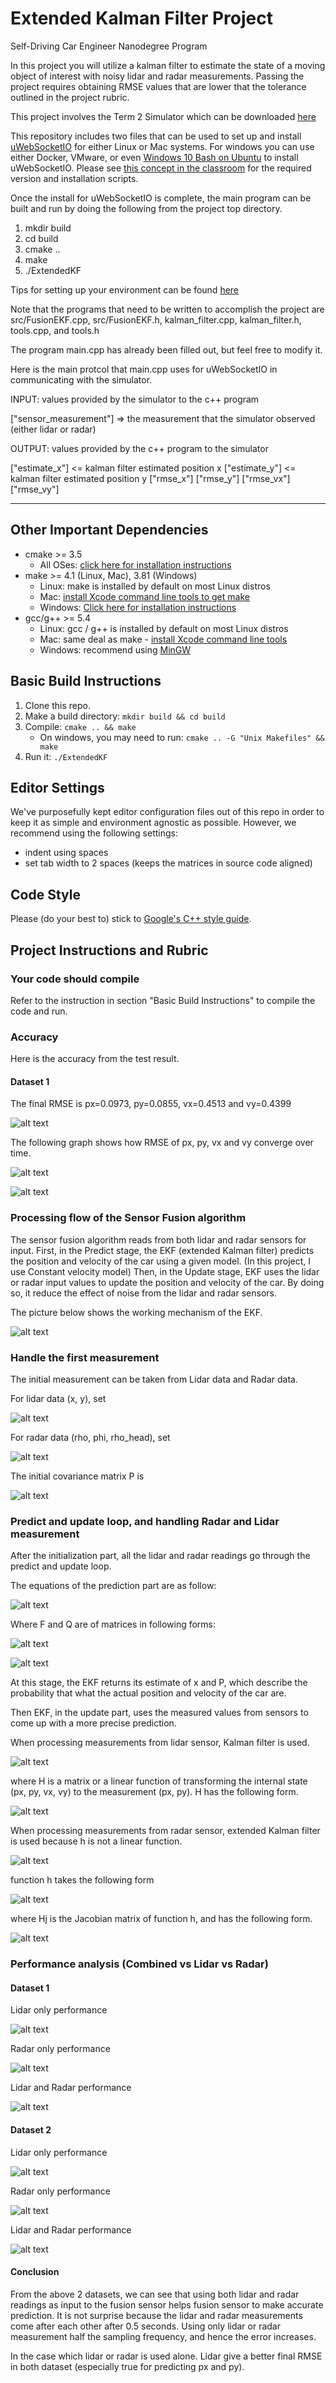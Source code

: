 [//]: # (Image References)

[image1]: ./output/RMSE_position.png "RMSE position"
[image2]: ./output/RMSE_velocity.png "RMSE velocity"
[image3]: ./output/dataset1_result.png "Dataset 1 final RMSE"
[image4]: ./output/dataset2_result.png "Dataset 2 final RMSE"
[image5]: ./output/dataset1_lidarOnly_result.png "Dataset1 update using Lidar only"
[image6]: ./output/dataset1_radarOnly_result.png "Dataset1 update using Radar only"
[image7]: ./output/dataset2_lidarOnly_result.png "Dataset2 update using Lidar only"
[image8]: ./output/dataset2_radarOnly_result.png "Dataset2 update using Radar only"
[image9]: ./output/process_flow.png "Process flow"
[image10]: ./output/lidar_init.png "Lidar initialization"
[image11]: ./output/radar_init.png "Radar initialization"
[image12]: ./output/P_matrix.png "P matrix"
[image13]: ./output/prediction_formula.png "Prediction"
[image14]: ./output/update_formula.png "Update"
[image15]: ./output/f_equation.png "F matrix"
[image16]: ./output/q_equation.png "Q matrix"
[image17]: ./output/h_equation.png "H matrix"
[image18]: ./output/extend_update_formula.png "Update EKF"
[image19]: ./output/radar_h_equation.png "Radar transformation equation"
[image20]: ./output/hj_equation.png "Hj matrix"

# Extended Kalman Filter Project
Self-Driving Car Engineer Nanodegree Program

In this project you will utilize a kalman filter to estimate the state of a moving object of interest with noisy lidar and radar measurements. Passing the project requires obtaining RMSE values that are lower that the tolerance outlined in the project rubric. 

This project involves the Term 2 Simulator which can be downloaded [here](https://github.com/udacity/self-driving-car-sim/releases)

This repository includes two files that can be used to set up and install [uWebSocketIO](https://github.com/uWebSockets/uWebSockets) for either Linux or Mac systems. For windows you can use either Docker, VMware, or even [Windows 10 Bash on Ubuntu](https://www.howtogeek.com/249966/how-to-install-and-use-the-linux-bash-shell-on-windows-10/) to install uWebSocketIO. Please see [this concept in the classroom](https://classroom.udacity.com/nanodegrees/nd013/parts/40f38239-66b6-46ec-ae68-03afd8a601c8/modules/0949fca6-b379-42af-a919-ee50aa304e6a/lessons/f758c44c-5e40-4e01-93b5-1a82aa4e044f/concepts/16cf4a78-4fc7-49e1-8621-3450ca938b77) for the required version and installation scripts.

Once the install for uWebSocketIO is complete, the main program can be built and run by doing the following from the project top directory.

1. mkdir build
2. cd build
3. cmake ..
4. make
5. ./ExtendedKF

Tips for setting up your environment can be found [here](https://classroom.udacity.com/nanodegrees/nd013/parts/40f38239-66b6-46ec-ae68-03afd8a601c8/modules/0949fca6-b379-42af-a919-ee50aa304e6a/lessons/f758c44c-5e40-4e01-93b5-1a82aa4e044f/concepts/23d376c7-0195-4276-bdf0-e02f1f3c665d)

Note that the programs that need to be written to accomplish the project are src/FusionEKF.cpp, src/FusionEKF.h, kalman_filter.cpp, kalman_filter.h, tools.cpp, and tools.h

The program main.cpp has already been filled out, but feel free to modify it.

Here is the main protcol that main.cpp uses for uWebSocketIO in communicating with the simulator.


INPUT: values provided by the simulator to the c++ program

["sensor_measurement"] => the measurement that the simulator observed (either lidar or radar)


OUTPUT: values provided by the c++ program to the simulator

["estimate_x"] <= kalman filter estimated position x
["estimate_y"] <= kalman filter estimated position y
["rmse_x"]
["rmse_y"]
["rmse_vx"]
["rmse_vy"]

---

## Other Important Dependencies

* cmake >= 3.5
  * All OSes: [click here for installation instructions](https://cmake.org/install/)
* make >= 4.1 (Linux, Mac), 3.81 (Windows)
  * Linux: make is installed by default on most Linux distros
  * Mac: [install Xcode command line tools to get make](https://developer.apple.com/xcode/features/)
  * Windows: [Click here for installation instructions](http://gnuwin32.sourceforge.net/packages/make.htm)
* gcc/g++ >= 5.4
  * Linux: gcc / g++ is installed by default on most Linux distros
  * Mac: same deal as make - [install Xcode command line tools](https://developer.apple.com/xcode/features/)
  * Windows: recommend using [MinGW](http://www.mingw.org/)

## Basic Build Instructions

1. Clone this repo.
2. Make a build directory: `mkdir build && cd build`
3. Compile: `cmake .. && make` 
   * On windows, you may need to run: `cmake .. -G "Unix Makefiles" && make`
4. Run it: `./ExtendedKF `

## Editor Settings

We've purposefully kept editor configuration files out of this repo in order to
keep it as simple and environment agnostic as possible. However, we recommend
using the following settings:

* indent using spaces
* set tab width to 2 spaces (keeps the matrices in source code aligned)

## Code Style

Please (do your best to) stick to [Google's C++ style guide](https://google.github.io/styleguide/cppguide.html).

## Project Instructions and Rubric

### Your code should compile
Refer to the instruction in section "Basic Build Instructions" to compile the code and run.

### Accuracy
Here is the accuracy from the test result.

#### Dataset 1

The final RMSE is px=0.0973, py=0.0855, vx=0.4513 and vy=0.4399

![alt text][image3]

The following graph shows how RMSE of px, py, vx and vy converge over time.

![alt text][image1]

![alt text][image2]


### Processing flow of the Sensor Fusion algorithm

The sensor fusion algorithm reads from both lidar and radar sensors for input.
First, in the Predict stage, the EKF (extended Kalman filter) predicts the position and velocity of the car using a given model. (In this project, I use Constant velocity model)
Then, in the Update stage, EKF uses the lidar or radar input values to update the position and velocity of the car.
By doing so, it reduce the effect of noise from the lidar and radar sensors.

The picture below shows the working mechanism of the EKF.

![alt text][image9]

### Handle the first measurement
The initial measurement can be taken from Lidar data and Radar data.

For lidar data (x, y), set 

![alt text][image10]

For radar data (rho, phi, rho_head), set
 
![alt text][image11]

The initial covariance matrix P is

![alt text][image12]


### Predict and update loop, and handling Radar and Lidar measurement

After the initialization part, all the lidar and radar readings go through the predict
and update loop.

The equations of the prediction part are as follow:

![alt text][image13]

Where F and Q are of matrices in following forms: 

![alt text][image15]

![alt text][image16]

At this stage, the EKF returns its estimate of x and P, which describe the probability that 
what the actual position and velocity of the car are.  

Then EKF, in the update part, uses the measured values from sensors to come up with a more precise prediction.

When processing measurements from lidar sensor, Kalman filter is used.

![alt text][image14]

where H is a matrix or a linear function of transforming the internal state (px, py, vx, vy) to the measurement (px, py).
H has the following form.

![alt text][image17]


When processing measurements from radar sensor, extended Kalman filter is used because h is not a linear function.

![alt text][image18]

function h takes the following form

![alt text][image19]

where Hj is the Jacobian matrix of function h, and has the following form.

![alt text][image20]


### Performance analysis (Combined vs Lidar vs Radar)
#### Dataset 1

Lidar only performance

![alt text][image5]

Radar only performance

![alt text][image6]

Lidar and Radar performance

![alt text][image3]

#### Dataset 2

Lidar only performance

![alt text][image7]

Radar only performance

![alt text][image8]

Lidar and Radar performance

![alt text][image4]

#### Conclusion
From the above 2 datasets, we can see that using both lidar and radar readings as input to the fusion sensor helps 
fusion sensor to make accurate prediction. It is not surprise because the lidar and radar measurements come after each 
other after 0.5 seconds. Using only lidar or radar measurement half the sampling frequency, and hence the error increases.

In the case which lidar or radar is used alone. Lidar give a better final RMSE in both dataset (especially true for predicting px and py).
